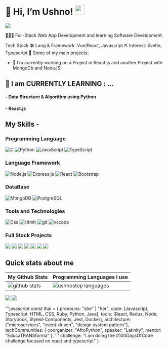 # 👋 Hi, I’m Ushno!  <img src="https://raw.githubusercontent.com/MartinHeinz/MartinHeinz/master/wave.gif" width="30px" height="30px" />


![](https://github.com/halfrost/halfrost/blob/master/icons/header_1.png)

👨🏻‍💻 Full-Stack Web App Development and learning Software Development.

Tech Stack
🛠 Lang & Framework: Vue/React, Javascript
⛏ Interest: Svelte, Typescript
🚀 Some of my main projects:

- 🔭 I’m currently working on a Project in React.js and another Project with MongoDb and NodeJS:


 ## 📖 I am CURRENTLY LEARNING : ...
 #### - Data Structure & Algorithm using Python
 #### - React.js

## My Skills -
### Programming Language

![C](https://img.shields.io/badge/--000?&logo=C)
![Python](https://img.shields.io/badge/-Python-000?&logo=Python)
![JavaScript](https://img.shields.io/badge/-JavaScript-000?&logo=JavaScript)
![TypeScript](https://img.shields.io/badge/-TypeScript-000?&logo=TypeScript)

### Language Framework
![Node.js](https://img.shields.io/badge/-Node.js-000?&logo=node.js)
![Express.js](https://img.shields.io/badge/-Express-000?&logo=express)
![React](https://img.shields.io/badge/-React-000?&logo=React)
![Bootstrap](https://img.shields.io/badge/-Bootstrap-000?&logo=Bootstrap)

### DataBase

![MongoDB](https://img.shields.io/badge/-MongoDB-000?&logo=MongoDB)
![PostgreSQL](https://img.shields.io/badge/-PostgreSQL-000?&logo=PostgreSQL)

### Tools and Technologies

![Css](https://img.shields.io/badge/-CSS-000?&logo=Css3)
![Htmlt](https://img.shields.io/badge/-HTML-000?&logo=Html5)
![git](https://img.shields.io/badge/-git-000?&logo=Git)
![vscode](https://img.shields.io/badge/-VS_Code-000?&logo=)

### Full Stack Projects

[![](https://img.shields.io/badge/-🧬%20My%20Website-000)](https://github.com/adamalston/v2)
[![](https://img.shields.io/badge/-🦠%20COVID‑19%20Dashboard-000)](https://github.com/adamalston/COVID-19-Dashboard)
[![](https://img.shields.io/badge/-📝%20Summarizer-000)](https://github.com/adamalston/Summarizer)
[![](https://img.shields.io/badge/-🔬%20Overwatch-000)](https://github.com/adamalston/overwatch)
[![](https://img.shields.io/badge/-🛰%20KubeSat-000)](https://github.com/adamalston/kubesat)
[![](https://img.shields.io/badge/-🔊%20Voice%20Poker-000)](https://github.com/adamalston/Poker)
[![](https://img.shields.io/badge/-🗺%20PokémonGo%20Map-000)](https://github.com/adamalston/PokemonGo-Map)
## Quick stats about me
| My Github Stats | Programming Languages i use|
| --- | --- |
| ![ github stats](https://github-readme-stats.vercel.app/api?username=ush-no&show_icons=true&title_color=f6c32c&icon_color=f6c32c&text_color=9f9f9f&bg_color=151515&count_private=true) | ![ ushnostop languages](https://github-readme-stats.vercel.app/api/top-langs/?username=ush-no&show_icons=true&title_color=f6c32c&icon_color=f6c32c&text_color=9f9f9f&bg_color=151515&count_private=true&layout=compact) |

![](https://github-profile-summary-cards.vercel.app/api/cards/profile-details?username=ush-no&theme=github_dark) ![](https://github-profile-summary-cards.vercel.app/api/cards/productive-time?username=theabbie&theme=github_dark)



<!---
ushnode/ushnode is a ✨ special ✨ repository because its `README.md` (this file) appears on your GitHub profile.
You can click the Preview link to take a look at your changes.
--->


'''javascript
const thai = {
  pronouns: "she" | "her",
  code: [Javascript, Typescript, HTML, CSS, Ruby, Python, Java],
  tools: [React, Redux, Node, Storybook, Styled-Components, Jest, Docker],
  architecture: ["microservices", "event-driven", "design system pattern"],
  techCommunities: {
                        coorganizer: "AfroPython",
                        speaker: "Latinity",
                        mentor: "EducaTRANSforma"
                      },
                      '''
 challenge: "I am doing the #100DaysOfCode challenge focused on react and typescript"
}
